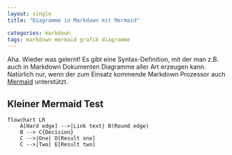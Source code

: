 ```yaml
---
layout: single
title: "Diagramme in Markdown mit Mermaid"

categories: markdown
tags: markdown mermaid grafik diagramme
---
```


Aha. Wieder was gelernt! Es gibt eine Syntax-Definition, mit der man z.B. auch in Markdown Dokumenten Diagramme aller Art erzeugen kann. Natürlich nur, wenn der zum Einsatz kommende Markdown Prozessor auch [Mermaid](https://mermaid.js.org) unterstützt.

## Kleiner Mermaid Test

```mermaid
flowchart LR
    A[Hard edge] -->|Link text| B(Round edge)
    B --> C{Decision}
    C -->|One| D[Result one]
    C -->|Two| E[Result two]
```
